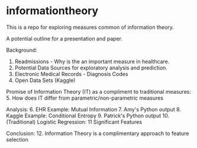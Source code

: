 # informationtheory
This is a repo for exploring measures common of information theory.

A potential outline for a presentation and paper.

Background: 
  1. Readmissions - Why is the an important measure in healthcare.
  2. Potential Data Sources for exploratory analysis and prediction.
  3. Electronic Medical Records - Diagnosis Codes
  4. Open Data Sets (Kaggle)

Promise of Information Theory (IT) as a compliment to traditional measures:
  5. How does IT differ from parametric/non-parametric measures

Analysis:
  6. EHR Example: Mutual Information
  7. Amy's Python output
  8. Kaggle Example: Conditional Entropy 
  9. Patrick's Python output
  10. (Traditional) Logistic Regression:
  11 Significant Features

Conclusion:
  12.  Information Theory is a complimentary approach to feature selection


